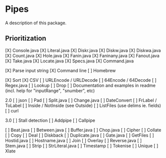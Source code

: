 # Pipes

A description of this package.

## Prioritization

[X] Console.java
[X] Literal.java
[X] Diskr.java
[X] Diskw.java
[X] Diskwa.java
[X] Count.java
[X] Hole.java
[X] Fanin.java
[X] Faninany.java
[X] Fanout.java
[X] Take.java
[X] Locate.java
[X] Specs.java
[X] Command.java

[X] Parse input string
[X] Command line
[ ] Homebrew

[X] Sort
[X] CSV
[ ] URLEncode / URLDecode
[ ] 64Encode / 64Decode
[ ] Regex.java
[ ] Lookup
[ ] Drop
[ ] Documentation and examples in readme (incl. help for "inputRange", "snumber", etc)

2.0
[ ] json
[ ] Pad
[ ] Split.java
[ ] Change.java
[ ] DateConvert
[ ] FrLabel / ToLabel
[ ] Inside / NotInside (see Outside)
[ ] ListFiles (use delims ie. fields)
[ ] curl

3.0
[ ] Stall detection
[ ] Addpipe
[ ] Callpipe

[ ] Beat.java
[ ] Between.java
[ ] Buffer.java
[ ] Chop.java
[ ] Cipher
[ ] Collate
[ ] Copy
[ ] Deal
[ ] Diskback
[ ] Duplicate.java
[ ] Gate.java
[ ] GetFiles
[ ] Hostid.java
[ ] Hostname.java
[ ] Join
[ ] Overlay
[ ] Reverse.java
[ ] Stem.java
[ ] Strip
[ ] StrLiteral.java
[ ] Timestamp
[ ] Tokenise
[ ] Unique
[ ] Xlate
